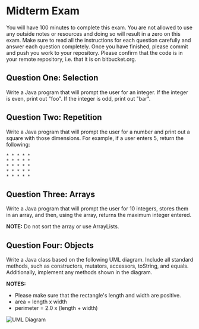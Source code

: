 # Midterm Exam

You will have 100 minutes to complete this exam. You are not allowed to use any outside notes or resources and doing so will result in a zero on this exam. Make sure to read all the instructions for each question carefully and answer each question completely. Once you have finished, please commit and push you work to your repository. Please confirm that the code is in your remote repository, i.e. that it is on bitbucket.org.

## Question One: Selection

Write a Java program that will prompt the user for an integer. If the integer is even, print out "foo". If the integer is odd, print out "bar".

## Question Two: Repetition

Write a Java program that will prompt the user for a number and print out a square with those dimensions. For example, if a user enters 5, return the following:

```
* * * * *
* * * * *
* * * * *
* * * * *
* * * * *
```

## Question Three: Arrays

Write a Java program that will prompt the user for 10 integers, stores them in an array, and then, using the array, returns the maximum integer entered.

**NOTE:** Do not sort the array or use ArrayLists.

## Question Four: Objects

Write a Java class based on the following UML diagram. Include all standard methods, such as constructors, mutators, accessors, toString, and equals. Additionally, implement any methods shown in the diagram.

**NOTES:**

- Please make sure that the rectangle's length and width are positive.
- area = length x width
- perimeter = 2.0 x (length + width)

![UML Diagram](http://mypages.iit.edu/~dboliske/materials/Rectangle.png)
